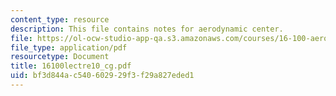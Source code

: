 ```yaml
---
content_type: resource
description: This file contains notes for aerodynamic center.
file: https://ol-ocw-studio-app-qa.s3.amazonaws.com/courses/16-100-aerodynamics-fall-2005/bf3d844ac540602929f3f29a827eded1_16100lectre10_cg.pdf
file_type: application/pdf
resourcetype: Document
title: 16100lectre10_cg.pdf
uid: bf3d844a-c540-6029-29f3-f29a827eded1
---
```

